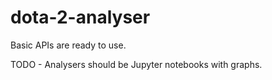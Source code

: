 # dota-2-analyser

Basic APIs are ready to use.

TODO - Analysers should be Jupyter notebooks with graphs.
